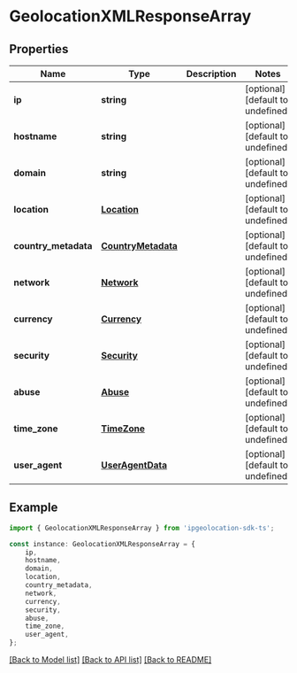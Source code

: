 # GeolocationXMLResponseArray


## Properties

Name | Type | Description | Notes
------------ | ------------- | ------------- | -------------
**ip** | **string** |  | [optional] [default to undefined]
**hostname** | **string** |  | [optional] [default to undefined]
**domain** | **string** |  | [optional] [default to undefined]
**location** | [**Location**](Location.md) |  | [optional] [default to undefined]
**country_metadata** | [**CountryMetadata**](CountryMetadata.md) |  | [optional] [default to undefined]
**network** | [**Network**](Network.md) |  | [optional] [default to undefined]
**currency** | [**Currency**](Currency.md) |  | [optional] [default to undefined]
**security** | [**Security**](Security.md) |  | [optional] [default to undefined]
**abuse** | [**Abuse**](Abuse.md) |  | [optional] [default to undefined]
**time_zone** | [**TimeZone**](TimeZone.md) |  | [optional] [default to undefined]
**user_agent** | [**UserAgentData**](UserAgentData.md) |  | [optional] [default to undefined]

## Example

```typescript
import { GeolocationXMLResponseArray } from 'ipgeolocation-sdk-ts';

const instance: GeolocationXMLResponseArray = {
    ip,
    hostname,
    domain,
    location,
    country_metadata,
    network,
    currency,
    security,
    abuse,
    time_zone,
    user_agent,
};
```

[[Back to Model list]](../README.md#documentation-for-models) [[Back to API list]](../README.md#documentation-for-api-endpoints) [[Back to README]](../README.md)
